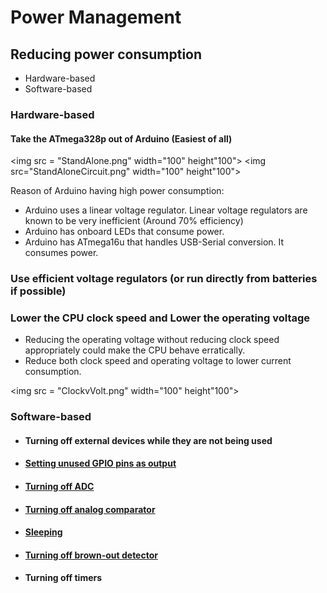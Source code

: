 
# Power Management  

## Reducing power consumption  
- Hardware-based  
- Software-based  

### Hardware-based

#### Take the ATmega328p out of Arduino (Easiest of all)

<img src = "StandAlone.png" width="100" height"100"> <img src="StandAloneCircuit.png" width="100" height"100">

Reason of Arduino having high power consumption:  
- Arduino uses a linear voltage regulator. Linear voltage regulators are known to be very inefficient (Around 70% efficiency)
- Arduino has onboard LEDs that consume power.
- Arduino has ATmega16u that handles USB-Serial conversion. It consumes power.  

### Use efficient voltage regulators (or run directly from batteries if possible)

### Lower the CPU clock speed and Lower the operating voltage
- Reducing the operating voltage without reducing clock speed appropriately could make the CPU behave erratically.
- Reduce both clock speed and operating voltage to lower current consumption.

<img src = "ClockvVolt.png" width="100" height"100">

### Software-based

- #### Turning off external devices while they are not being used

- #### [Setting unused GPIO pins as output](./Set_Pins_Output/Set_Pins_Output.ino)

- #### [Turning off ADC](./Turn_Off_ADC/Turn_Off_ADC.ino)

- #### [Turning off analog comparator](./Turn_Off_AnalogComparator/Turn_Off_AnalogComparator.ino)

- #### [Sleeping](./Sleep/Sleep.ino)

- #### [Turning off brown-out detector](./Deep_Sleep/Deep_Sleep.ino)

- #### Turning off timers

